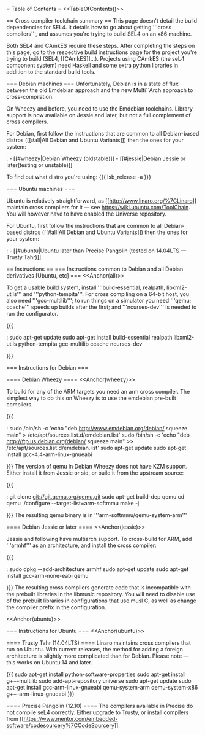 = Table of Contents = &lt;&lt;TableOfContents()&gt;&gt;

== Cross compiler toolchain summary == This page doesn't detail the
build dependencies for SEL4. It details how to go about getting '''cross
compilers''', and assumes you're trying to build SEL4 on an x86 machine.

Both SEL4 and CAmkES require these steps. After completing the steps on
this page, go to the respective build instructions page for the project
you're trying to build (SEL4, \[\[CAmkES\]\]...). Projects using CAmkES
(the seL4 component system) need Haskell and some extra python libraries
in addition to the standard build tools.

=== Debian machines === Unfortunately, Debian is in a state of flux
between the old Emdebian approach and the new Multi\`\`Arch approach to
cross-compilation.

On Wheezy and before, you need to use the Emdebian toolchains. Library
support is now available on Jessie and later, but not a full complement
of cross compilers.

For Debian, first follow the instructions that are common to all Debian-based distros (\[\[\#all|All Debian and Ubuntu Variants\]\]) then the ones for your system:

:   -   \[\[\#wheezy|Debian Wheezy (oldstable)\]\]
    -   \[\[\#jessie|Debian Jessie or later(testing or unstable)\]\]

To find out what distro you're using: {{{ lsb\_release -a }}}

=== Ubuntu machines ===

Ubuntu is relatively straightforward, as
\[\[<http://www.linaro.org/%7CLinaro>\]\] maintain cross compilers for
it — see <https://wiki.ubuntu.com/ToolChain>. You will however have to
have enabled the Universe repository.

For Ubuntu, first follow the instructions that are common to all Debian-based distros (\[\[\#all|All Debian and Ubuntu Variants\]\]) then the ones for your system:

:   -   \[\[\#ubuntu|Ubuntu later than Precise Pangolin (tested on
        14.04LTS — Trusty Tahr)\]\]

== Instructions == === Instructions common to Debian and all Debian
derivatives \[Ubuntu, etc\] === &lt;&lt;Anchor(all)&gt;&gt;

To get a usable build system, install '''build-essential, realpath,
libxml2-utils''' and '''python-tempita'''. For cross compiling on a
64-bit host, you also need '''gcc-multilib'''; to run things on a
simulator you need '''qemu; ccache''' speeds up builds after the first;
and '''ncurses-dev''' is needed to run the configurator.

{{{

:   sudo apt-get update sudo apt-get install build-essential realpath
    libxml2-utils python-tempita gcc-multilib ccache ncurses-dev

}}}

=== Instructions for Debian ===

==== Debian Wheezy ==== &lt;&lt;Anchor(wheezy)&gt;&gt;

To build for any of the ARM targets you need an arm cross compiler. The
simplest way to do this on Wheezy is to use the emdebian pre-built
compilers.

{{{

:   sudo /bin/sh -c 'echo "deb <http://www.emdebian.org/debian/> squeeze
    main" &gt; /etc/apt/sources.list.d/emdebian.list' sudo /bin/sh -c
    'echo "deb <http://ftp.us.debian.org/debian/> squeeze main" &gt;&gt;
    /etc/apt/sources.list.d/emdebian.list' sudo apt-get update sudo
    apt-get install gcc-4.4-arm-linux-gnueabi

}}} The version of qemu in Debian Wheezy does not have KZM support.
Either install it from Jessie or sid, or build it from the upstream
source:

{{{

:   git clone <git://git.qemu.org/qemu.git> sudo apt-get build-dep qemu
    cd qemu ./configure --target-list=arm-softmmu make -j

}}} The resulting qemu binary is in '''arm-softmmu/qemu-system-arm'''

==== Debian Jessie or later ==== &lt;&lt;Anchor(jessie)&gt;&gt;

Jessie and following have multiarch support. To cross-build for ARM, add
'''armhf''' as an architecture, and install the cross compiler:

{{{

:   sudo dpkg --add-architecture armhf sudo apt-get update sudo apt-get
    install gcc-arm-none-eabi qemu

}}} The resulting cross compilers generate code that is incompatible
with the prebuilt libraries in the libmuslc repository. You will need to
disable use of the prebuilt libraries in configurations that use musl C,
as well as change the compiler prefix in the configuration.

&lt;&lt;Anchor(ubuntu)&gt;&gt;

=== Instructions for Ubuntu === &lt;&lt;Anchor(ubuntu)&gt;&gt;

==== Trusty Tahr (14.04LTS) ==== Linaro maintains cross compilers that
run on Ubuntu. With current releases, the method for adding a foreign
architecture is slightly more complicated than for Debian. Please note —
this works on Ubuntu 14 and later.

{{{ sudo apt-get install python-software-properties sudo apt-get install
g++-multilib sudo add-apt-repository universe sudo apt-get update sudo
apt-get install gcc-arm-linux-gnueabi qemu-system-arm qemu-system-x86
g++-arm-linux-gnueabi }}}

==== Precise Pangolin (12.10) ==== The compilers available in Precise do
not compile seL4 correctly. Either upgrade to Trusty, or install
compilers from
\[\[<https://www.mentor.com/embedded-software/codesourcery%7CCodeSourcery>\]\].
